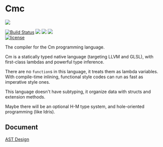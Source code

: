 # Cmc

![](https://avatars1.githubusercontent.com/u/31237156)

<!-- CI|Status
:---:|:---:
Travis CI|
-->

[![Build Status](https://travis-ci.org/Cm-lang/Cmc.svg?branch=master)](https://travis-ci.org/Cm-lang/Cmc)
[![](https://img.shields.io/badge/Cm--lang-Compiler-ff69b4.svg)](https://github.com/Cm-lang/Cmc)
[![](https://img.shields.io/badge/request-new%20features-blue.svg)](https://github.com/Cm-lang/Cmc/blob/master/PROGRESS.md)
[![](https://img.shields.io/badge/backend-LLVM-ab51ba.svg)](http://llvm.org/)<br/>
[![license](https://img.shields.io/github/license/Cm-lang/Cmc.svg)](https://github.com/Cm-lang/Cmc)

The compiler for the Cm programming language.

Cm is a statically typed native language (targeting LLVM and GLSL),
with first-class lambdas and powerful type inference.

There are no `function`s in this language, it treats them as lambda variables.
With compile-time inlining, functional style codes can run as fast as imperative style ones.

This language doesn't have subtyping,
it organize data with structs and extension methods.

Maybe there will be an optional H-M type system, and hole-oriented programming (like Idris).

## Document

[AST Design](./Cmc/Cm_AST_Design.yml)
